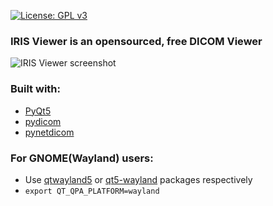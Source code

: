 [![License: GPL v3](https://img.shields.io/badge/License-GPLv3-blue.svg)](https://github.com/ooby/iris-viewer/blob/main/LICENSE)

### IRIS Viewer is an opensourced, free DICOM Viewer
![IRIS Viewer screenshot](https://github.com/ooby/iris-viewer/blob/main/images/screen.png)

### Built with:
- [PyQt5](https://www.riverbankcomputing.com/software/pyqt/)
- [pydicom](https://pydicom.github.io/#pydicom)
- [pynetdicom](https://pydicom.github.io/#pynetdicom)

### For GNOME(Wayland) users:
- Use [qtwayland5](https://packages.debian.org/stable/qtwayland5) or [qt5-wayland](https://archlinux.org/packages/?name=qt5-wayland) packages respectively
- `export QT_QPA_PLATFORM=wayland`